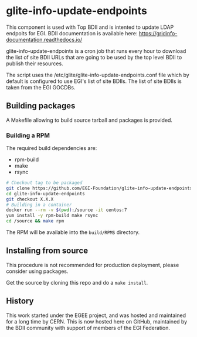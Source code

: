 # glite-info-update-endpoints

This component is used with Top BDII and is intented to update LDAP endpoits for EGI.
BDII documentation is available here: https://gridinfo-documentation.readthedocs.io/

glite-info-update-endpoints is a cron job that runs every hour to download
the list of site BDII URLs that are going to be used by the top level
BDII to publish their resources.

The script uses the /etc/glite/glite-info-update-endpoints.conf file which
by default is configured to use EGI's list of site BDIIs.
The list of site BDIIs is taken from the EGI GOCDBs.

## Building packages

A Makefile allowing to build source tarball and packages is provided.

### Building a RPM

The required build dependencies are:

- rpm-build
- make
- rsync

```sh
# Checkout tag to be packaged
git clone https://github.com/EGI-Foundation/glite-info-update-endpoints.git
cd glite-info-update-endpoints
git checkout X.X.X
# Building in a container
docker run --rm -v $(pwd):/source -it centos:7
yum install -y rpm-build make rsync
cd /source && make rpm
```

The RPM will be available into the `build/RPMS` directory.

## Installing from source

This procedure is not recommended for production deployment, please consider using packages.

Get the source by cloning this repo and do a `make install`.

## History

This work started under the EGEE project, and was hosted and maintained for a long time by CERN.
This is now hosted here on GitHub, maintained by the BDII community with support of members of the EGI Federation.
